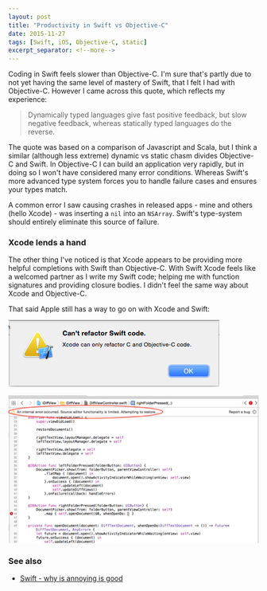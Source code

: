 ```yaml
---
layout: post
title: "Productivity in Swift vs Objective-C"
date: 2015-11-27
tags: [Swift, iOS, Objective-C, static]
excerpt_separator: <!--more-->
---
```

Coding in Swift feels slower than Objective-C. I'm sure that's partly due to not yet having the same level of mastery of Swift, that I felt I had with Objective-C. However I came across this quote, which reflects my experience:

> Dynamically typed languages give fast positive feedback, but slow negative feedback, whereas statically typed languages do the reverse.

The quote was based on a comparison of Javascript and Scala, but I think a similar (although less extreme) dynamic vs static chasm divides Objective-C and Swift.<!--more--> In Objective-C I can build an application very rapidly, but in doing so I won't have considered many error conditions. Whereas Swift's more advanced type system forces you to handle failure cases and ensures your types match.

A common error I saw causing crashes in released apps - mine and others (hello Xcode) - was inserting a `nil` into an `NSArray`. Swift's type-system should entirely eliminate this source of failure.


### Xcode lends a hand
The other thing I've noticed is that Xcode appears to be providing more helpful completions with Swift than Objective-C. With Swift Xcode feels like a welcomed partner as I write my Swift code; helping me with function signatures and providing closure bodies. I didn't feel the same way about Xcode and Objective-C.

That said Apple still has a way to go on with Xcode and Swift:

![](/images/blog/swift-vs-objective-c/cantrefactorswiftcode.png)

![](/images/blog/swift-vs-objective-c/xcode-editor-error.png)

### See also

* [Swift - why is annoying is good](http://seanhess.github.io/2014/09/08/swift-why-annoying-is-good.html)
